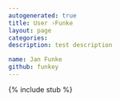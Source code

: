 ```yaml
---
autogenerated: true
title: User ›Funke
layout: page
categories: 
description: test description

name: Jan Funke
github: funkey
---
```

{% include stub %}

